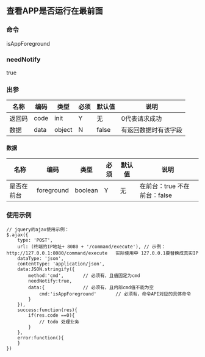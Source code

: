 ## 查看APP是否运行在最前面

### 命令
isAppForeground

### needNotify
true

### 出参

|名称|编码|类型|必须|默认值|说明|
|--|--|--|--|--|--|
|返回码|code|init|Y|无|0代表请求成功|
|数据|data|object|N|false|有返回数据时有该字段|

#### 数据

|名称|编码|类型|必须|默认值|说明|
|--|--|--|--|--|--|
|是否在前台|foreground|boolean|Y|无|在前台：true 不在前台：false|

### 使用示例

```
// jquery的ajax使用示例：
$.ajax({
	type: 'POST',
	url: (终端的IP地址+ 8080 + '/command/execute'), // 示例： http://127.0.0.1:8080/command/execute   实际使用中 127.0.0.1要替换成真实IP
	dataType: 'json',
	contentType: 'application/json',
	data:JSON.stringify({
		method:'cmd', 		// 必须有，且值固定为cmd
		needNotify:true,   
		data:{              // 必须有，且内部cmd值不能为空
			cmd:'isAppForeground' 		// 必须有，命令API对应的具体命令
		} 			
	}),
	success:function(res){
		if(res.code ==0){
			// todo 处理业务
		}
	},
	error:function(){
	}
})
```